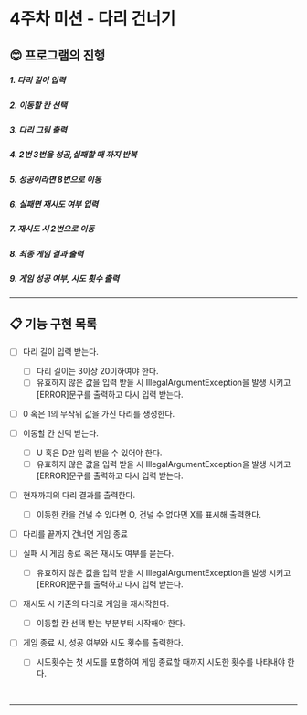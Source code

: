 # 4주차 미션 - 다리 건너기

## 😊 프로그램의 진행
##### 1. 다리 길이 입력
##### 2. 이동할 칸 선택
##### 3. 다리 그림 출력
##### 4. 2번 3번을 성공,실패할 때 까지 반복
##### 5. 성공이라면 8번으로 이동
##### 6. 실패면 재시도 여부 입력
##### 7. 재시도 시 2번으로 이동

##### 8. 최종 게임 결과 출력
##### 9. 게임 성공 여부, 시도 횟수 출력

---


## 📋 기능 구현 목록

- [ ] 다리 길이 입력 받는다.
    - [ ] 다리 길이는 3이상 20이하여야 한다.
    -  [ ] 유효하지 않은 값을 입력 받을 시 IllegalArgumentException을 발생 시키고 [ERROR]문구를 출력하고 다시 입력 받는다.

- [ ] 0 혹은 1의 무작위 값을 가진 다리를 생성한다.

- [ ] 이동할 칸 선택 받는다.
  - [ ] U 혹은 D만 입력 받을 수 있어야 한다.
  - [ ] 유효하지 않은 값을 입력 받을 시 IllegalArgumentException을 발생 시키고 [ERROR]문구를 출력하고 다시 입력 받는다.
- [ ] 현재까지의 다리 결과를 출력한다.
  - [ ] 이동한 칸을 건널 수 있다면 O, 건널 수 없다면 X를 표시해 출력한다.
- [ ] 다리를 끝까지 건너면 게임 종료
- [ ] 실패 시 게임 종료 혹은 재시도 여부를 묻는다.
  -  [ ] 유효하지 않은 값을 입력 받을 시 IllegalArgumentException을 발생 시키고 [ERROR]문구를 출력하고 다시 입력 받는다.
- [ ] 재시도 시 기존의 다리로 게임을 재시작한다.
  - [ ] 이동할 칸 선택 받는 부분부터 시작해야 한다.
- [ ] 게임 종료 시, 성공 여부와 시도 횟수를 출력한다.
  - [ ] 시도횟수는 첫 시도를 포함하여 게임 종료할 때까지 시도한 횟수를 나타내야 한다.

<br>



---